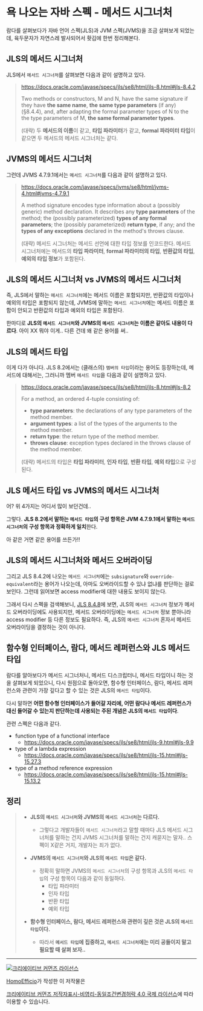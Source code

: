 # 욕 나오는 자바 스펙 - 메서드 시그너처

람다를 살펴보다가 자바 언어 스펙(JLS)과 JVM 스펙(JVMS)을 조금 살펴보게 되었는데, 육두문자가 자연스레 발사되어서 홧김에 한번 정리해본다.

## JLS의 메서드 시그너처

JLS에서 `메서드 시그너처`를 살펴보면 다음과 같이 설명하고 있다.

>https://docs.oracle.com/javase/specs/jls/se8/html/jls-8.html#jls-8.4.2
>
>Two methods or constructors, M and N, have the same signature if they have **the same name**, **the same type parameters** (if any) (§8.4.4), and, after adapting the formal parameter types of N to the the type parameters of M, **the same formal parameter types**.
>
>(대략) 두 **메서드의 이름**이 같고, **타입 파라미터**가 같고, **formal 파라미터 타입**이 같으면 두 메서드의 메서드 시그너처는 같다.

## JVMS의 메서드 시그너처

그런데 JVMS 4.7.9.1에서는 `메서드 시그너처`를 다음과 같이 설명하고 있다.

>https://docs.oracle.com/javase/specs/jvms/se8/html/jvms-4.html#jvms-4.7.9.1
>
>A method signature encodes type information about a (possibly generic) method declaration. It describes any **type parameters** of the method; the (possibly parameterized) **types of any formal parameters**; the (possibly parameterized) **return type**, if any; and the **types of any exceptions** declared in the method's throws clause.
>
>(대략) 메서드 시그너처는 메서드 선언에 대한 타입 정보를 인코드한다. 메서드 시그너처에는 메서드의 **타입 파라미터**, **formal 파라미터의 타입**, **반환값의 타입**, **예외의 타입 정보**가 포함된다.

## JLS의 메서드 시그너처 vs JVMS의 메서드 시그너처

즉, JLS에서 말하는 `메서드 시그너처`에는 메서드 이름은 포함되지만, 반환값의 타입이나 예외의 타입은 포함되지 않는데, JVMS에 말하는 `메서드 시그너처`에는 메서드 이름은 포함이 안되고 반환값의 타입과 예외의 타입은 포함된다. 

한마디로 **JLS의 `메서드 시그너처`와 JVMS의 `메서드 시그너처`는 이름은 같아도 내용이 다르다**. 아이 XX 뭐야 이게.. 다른 건데 왜 같은 용어를 써..

## JLS의 메서드 타입

이게 다가 아니다. JLS 8.2에서는 (클래스의) `멤버의 타입`이라는 용어도 등장하는데, 메서드에 대해서는, 그러니까 멤버 `메서드 타입`을 다음과 같이 설명하고 있다. 

>https://docs.oracle.com/javase/specs/jls/se8/html/jls-8.html#jls-8.2
>
>For a method, an ordered 4-tuple consisting of:
>- **type parameters**: the declarations of any type parameters of the method member.
>- **argument types**: a list of the types of the arguments to the method member.
>- **return type**: the return type of the method member.
>- **throws clause**: exception types declared in the throws clause of the method member.
>
>(대략) 메서드의 타입은 **타입 파라미터**, **인자 타입**, **반환 타입**, **예외 타입**으로 구성된다.

## JLS 메서드 타입 vs JVMS의 메서드 시그너처

어? 위 4가지는 어디서 많이 보던건데.. 

그렇다. **JLS 8.2에서 말하는 `메서드 타입`의 구성 항목은 JVM 4.7.9.1에서 말하는 `메서드 시그너처`의 구성 항목과 정확하게 일치**한다. 

아 같은 거면 같은 용어를 쓰든가!!

## JLS의 메서드 시그너처와 메서드 오버라이딩

그리고 JLS 8.4.2에 나오는 `메서드 시그너처`에는 `subsignature`와 `override-equivalent`라는 용어가 나오는데, 아마도 오버라이드할 수 있냐 없냐를 판단하는 걸로 보인다. 그런데 읽어보면 access modifier에 대한 내용도 보이지 않는다. 

그래서 다시 스펙을 검색해보니, [JLS 8.4.8](https://docs.oracle.com/javase/specs/jls/se8/html/jls-8.html#jls-8.4.8)에 보면, JLS의 `메서드 시그너처` 정보가 메서드 오버라이딩에도 사용되지만, 메서드 오버라이딩에는 `메서드 시그너처` 정보 뿐아니라 access modifier 등 다른 정보도 필요하다. 즉, JLS의 `메서드 시그너처` 혼자서 메서드 오버라이딩을 결정하는 것이 아니다.

## 함수형 인터페이스, 람다, 메서드 레퍼런스와 JLS 메서드 타입

람다를 알아보다가 메서드 시그너처니, 메서드 디스크립터니, 메서드 타입이니 하는 것을 살펴보게 되었으니, 다시 원점으로 돌아오면, 함수형 인터페이스, 람다, 메서드 레퍼런스와 관련이 가장 깊다고 할 수 있는 것은 JLS의 `메서드 타입`이다.

다시 말하면 **어떤 함수형 인터페이스가 들어갈 자리에, 어떤 람다나 메서드 레퍼런스가 대신 들어갈 수 있는지 판단하는데 사용되는 주된 개념은 JLS의 `메서드 타입`이다**. 

관련 스펙은 다음과 같다.

- function type of a functional interface
	- https://docs.oracle.com/javase/specs/jls/se8/html/jls-9.html#jls-9.9
- type of a lambda expression 
	- https://docs.oracle.com/javase/specs/jls/se8/html/jls-15.html#jls-15.27.3
- type of a method reference expression
	- https://docs.oracle.com/javase/specs/jls/se8/html/jls-15.html#jls-15.13.2


## 정리

>- **JLS의 `메서드 시그너처`와 JVMS의 `메서드 시그너처`는 다르다.**
>    - 그렇다고 개발자들이 `메서드 시그너처`라고 말할 때마다 JLS 메서드 시그너처를 말하는 건지 JVMS 시그너처를 말하는 건지 캐묻지는 말자.. 스펙이 X같은 거지, 개발자는 죄가 없다.
>    
>- **JVMS의 `메서드 시그너처`와 JLS의 `메서드 타입`은 같다.**
>    - 정확히 말하면 JVMS의 `메서드 시그너처`의 구성 항목과 JLS의 `메서드 타입`의 구성 항목이 다음과 같이 동일하다.
>        - 타입 파라미터
>        - 인자 타입
>        - 반환 타입
>        - 예외 타입  
>
>- **함수형 인터페이스, 람다, 메서드 레퍼런스와 관련이 깊은 것은 JLS의 `메서드 타입`이다.**
>    - 따라서 **`메서드 타입`에 집중하고, `메서드 시그너처`에는 미리 공들이지 말고 필요할 때 살펴 보자..**


----
<a rel="license" href="http://creativecommons.org/licenses/by-nc-sa/4.0/"><img alt="크리에이티브 커먼즈 라이선스" style="border-width:0" src="https://i.creativecommons.org/l/by-nc-sa/4.0/88x31.png" /></a>

<a href='https://www.facebook.com/hanmomhanda' target='_blank'>HomoEfficio</a>가 작성한 이 저작물은

<a rel="license" href="http://creativecommons.org/licenses/by-nc-sa/4.0/">크리에이티브 커먼즈 저작자표시-비영리-동일조건변경허락 4.0 국제 라이선스</a>에 따라 이용할 수 있습니다.
